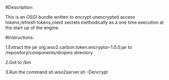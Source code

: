 
#Description:

This is an OSGI bundle written to encrypt unencrypted access tokens,refresh tokens,client secrets methodically as a one time execution at the start up of the engine.

#Instructions:

1.Extract the jar org.wso2.carbon.token.encryptor-1.0.0.jar to <API-HOME>/repository/components/dropins directory


2.Got to <API-HOME>/bin


3.Run the command sh.wso2server.sh -Dencrypt



